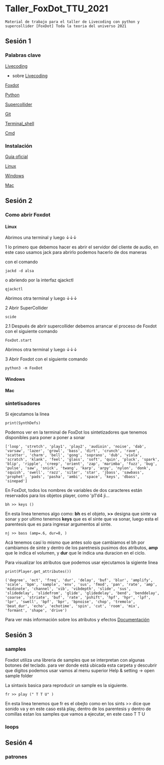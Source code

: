 # Taller_FoxDot_TTU_2021

~~~
Material de trabajo para el taller de Livecoding con python y supercollider [FoxDot] Toda la teoria del universo 2021
~~~


## Sesión 1 


### Palabras clave

[Livecoding](https://toplap.org/about/) 

+ sobre [Livecoding](https://github.com/toplap/awesome-livecoding/)

[Foxdot](https://foxdot.org/)

[Python](https://www.python.org/)

[Supercollider](https://supercollider.github.io/)

[Git](https://git-scm.com/)

[Terminal_shell](https://es.wikipedia.org/wiki/Shell_de_Unix)

[Cmd](https://www.ionos.es/digitalguide/servidores/know-how/comandos-cmd/)


### Instalación 

[Guia oficial](https://foxdot.org/installation/)

[Linux](https://github.com/Noisk8/InstalandoFoxDot-En-linux/blob/master/Debian-Ubuntu/foxdot.sh)

[Windows]()

[Mac]()




## Sesión 2 

### Como abrir Foxdot 

#### Linux 

Abrimos una terminal y luego ↓↓↓


1  lo primero que debemos hacer es abrir el servidor del cliente de audio, en este caso usamos jack para abrirlo podemos hacerlo de dos maneras 

con el comando 
~~~
jackd -d alsa
~~~

o abriendo por la interfaz qjackctl

~~~
qjackctl
~~~


Abrimos otra terminal y luego ↓↓↓

2 Abrir SuperCollider 

~~~
scide
~~~

2.1 Después de abrir supercollider debemos arrancar el proceso de Foxdot con el siguiente comando 

~~~
FoxDot.start
~~~


Abrimos otra terminal y luego ↓↓↓


3 Abrir Foxdot con el siguiente comando 

~~~
python3 -m FoxDot
~~~






#### Windows 

#### Mac


### sintetisadores


Si ejecutamos la linea 
~~~
print(SynthDefs)
~~~

Podemos ver en la terminal de FoxDot los sintetizadores que tenemos disponibles para poner a poner a sonar 

~~~
['loop', 'stretch', 'play1', 'play2', 'audioin', 'noise', 'dab', 'varsaw', 'lazer', 'growl', 'bass', 'dirt', 'crunch', 'rave', 'scatter', 'charm', 'bell', 'gong', 'soprano', 'dub', 'viola', 'scratch', 'klank', 'feel', 'glass', 'soft', 'quin', 'pluck', 'spark', 'blip', 'ripple', 'creep', 'orient', 'zap', 'marimba', 'fuzz', 'bug', 'pulse', 'saw', 'snick', 'twang', 'karp', 'arpy', 'nylon', 'donk', 'squish', 'swell', 'razz', 'sitar', 'star', 'jbass', 'sawbass', 'prophet', 'pads', 'pasha', 'ambi', 'space', 'keys', 'dbass', 'sinepad']
~~~

 En FoxDot, todos los nombres de variables de dos caracteres están reservados para los objetos player, como 'p1'd4 ji...
 
 ~~~
 bh >> keys ()
 ~~~
 
En esta linea tenemos algo como:  **bh**  es el objeto, **>>** designa que sinte va sonar y por ultimo tenemos **keys** que es el sinte que va sonar, luego esta el parentesis que es para ingresar argumentos al sinte.
 
 ~~~
 nj >> bass (amp=.6, dur=8, )
 ~~~
 
 Acá tenemos casí lo mismo que antes solo que cambiamos el bh por cambiamos de sinte y dentro de los paretnesis pusimos dos atributos, **amp** que le indica el volumen, y **dur** que le indica una duracion en el ciclo.
 
 
 
 Para visualizar los atributos que podemos usar ejecutamos la sigiente linea 
 
 ~~~
 print(Player.get_attributes())
 ~~~
 
 ~~~
 ('degree', 'oct', 'freq', 'dur', 'delay', 'buf', 'blur', 'amplify', 'scale', 'bpm', 'sample', 'env', 'sus', 'fmod', 'pan', 'rate', 'amp', 'midinote', 'channel', 'vib', 'vibdepth', 'slide', 'sus', 'slidedelay', 'slidefrom', 'glide', 'glidedelay', 'bend', 'benddelay', 'coarse', 'striate', 'buf', 'rate', 'pshift', 'hpf', 'hpr', 'lpf', 'lpr', 'swell', 'bpf', 'bpr', 'bpnoise', 'chop', 'tremolo', 'beat_dur', 'echo', 'echotime', 'spin', 'cut', 'room', 'mix', 'formant', 'shape', 'drive')
 ~~~
 
 Para ver más información sobre los atributos y efectos [Documentación](https://foxdot.org/docs/player-attributes/)

 
 ## Sesión 3 
 
 ### samples
 
 Foxdot utiliza una libreria de samples que se interpretan con algunas botones del teclado. para ver donde está ubicada esta carpeta y descubrir que digitos podemos usar vamos al  menu superior Help & setting → open sample folder
 
 La sintaxis basica para reproducir un sample es la siguiente.
 
 ~~~
 fr >> play (" T T U" )
 ~~~
 
 En esta linea tenemos que fr es el obejto como en los sints >> dice que sonido va y en este caso está play, dentro de los parentesis y dentro de comillas estan los samples que vamos a ejecutar, en este caso T T U 
 
 ### loops
 
 
 ## Sesión 4
 
 ### patrones 
 
 ### 
 
 
 
 
 
 
















